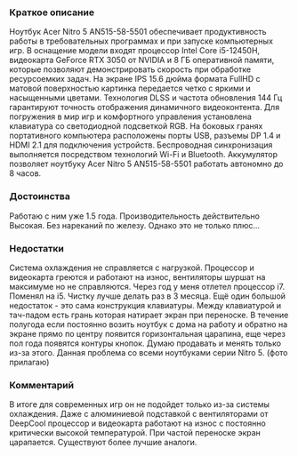 ### **Краткое описание**
Ноутбук Acer Nitro 5 AN515-58-5501 обеспечивает продуктивность работы в требовательных программах и при запуске компьютерных игр. В оснащение модели входят процессор Intel Core i5-12450H, видеокарта GeForce RTX 3050 от NVIDIA и 8 ГБ оперативной памяти, которые позволяют демонстрировать скорость при обработке ресурсоемких задач. На экране IPS 15.6 дюйма формата FullHD с матовой поверхностью картинка передается четко с яркими и насыщенными цветами. Технология DLSS и частота обновления 144 Гц гарантируют точность отображения динамичного видеоконтента.  Для погружения в мир игр и комфортного управления установлена клавиатура со светодиодной подсветкой RGB. На боковых гранях портативного компьютера расположены порты USB, разъемы DP 1.4 и HDMI 2.1 для подключения устройств. Беспроводная синхронизация выполняется посредством технологий Wi-Fi и Bluetooth. Аккумулятор позволяет ноутбуку Acer Nitro 5 AN515-58-5501 работать автономно до 8 часов.

### **Достоинства**
Работаю с ним уже 1.5 года. Производительность действительно Высокая. Без нареканий по железу. Однако это не только плюс...

### **Недостатки**
Система охлаждения не справляется с нагрузкой. Процессор и видеокарта греются и работают на износ, вентиляторы шуршат на максимуме но не справляются. Через год у меня отлетел процессор i7. Поменял на i5. Чистку лучше делать раз в 3 месяца. Ещё один большой недостаток - это сама конструкция клавиатуры. Между клавиатурой и тач-падом есть грань которая натирает экран при переноске. В течение полугода если постоянно возить ноутбук с дома на работу и обратно на экране прямо по центру появится горизонтальная царапина, еще через пол года появятся контуры кнопок. Думаю продавать и менять только из-за этого. Данная проблема со всеми ноутбуками серии Nitro 5. (фото прилагаю)

### **Комментарий**
В итоге для современных игр он не подойдет только из-за системы охлаждения. Даже с алюминиевой подставкой с вентиляторами от DeepCool процессор и видеокарта работают на износ с постоянно критически высокой температурой. При частой переноске экран царапается. Существуют более лучшие аналоги.
